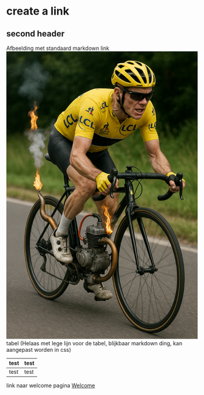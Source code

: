 # create a link
## second header
Afbeelding met standaard markdown link  
![mechanical doping|305x458](../mechanical_doping.png)
tabel (Helaas met lege lijn voor de tabel, blijkbaar markdown ding, kan aangepast worden in css)

| test | test |
| ---- | ---- |
| test | test |

link naar welcome pagina
[Welcome](Welcome.md)





